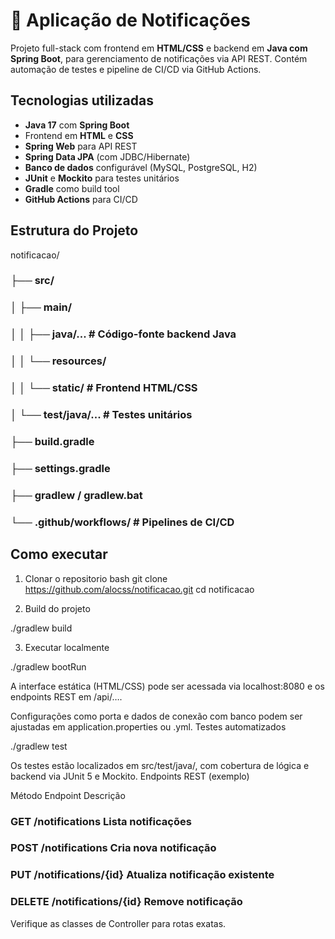 # 🔔 Aplicação de Notificações

Projeto full-stack com frontend em **HTML/CSS** e backend em **Java com Spring Boot**, para gerenciamento de notificações via API REST. Contém automação de testes e pipeline de CI/CD via GitHub Actions.

## Tecnologias utilizadas

- **Java 17** com **Spring Boot**
- Frontend em **HTML** e **CSS**
- **Spring Web** para API REST
- **Spring Data JPA** (com JDBC/Hibernate)
- **Banco de dados** configurável (MySQL, PostgreSQL, H2)
- **JUnit** e **Mockito** para testes unitários
- **Gradle** como build tool
- **GitHub Actions** para CI/CD

## Estrutura do Projeto

notificacao/
### ├── src/
### │ ├── main/
### │ │ ├── java/... # Código-fonte backend Java
### │ │ └── resources/
### │ │ └── static/ # Frontend HTML/CSS
### │ └── test/java/... # Testes unitários
### ├── build.gradle
### ├── settings.gradle
### ├── gradlew / gradlew.bat
### └── .github/workflows/ # Pipelines de CI/CD

## Como executar
1. Clonar o repositorio
  bash
  git clone https://github.com/alocss/notificacao.git
  cd notificacao

2. Build do projeto

  ./gradlew build

3. Executar localmente

  ./gradlew bootRun

A interface estática (HTML/CSS) pode ser acessada via localhost:8080 e os endpoints REST em /api/….

Configurações como porta e dados de conexão com banco podem ser ajustadas em application.properties ou .yml.
Testes automatizados

  ./gradlew test

Os testes estão localizados em src/test/java/, com cobertura de lógica e backend via JUnit 5 e Mockito.
Endpoints REST (exemplo)

Método	Endpoint	Descrição
### GET	/notifications	Lista notificações
### POST	/notifications	Cria nova notificação
### PUT	/notifications/{id}	Atualiza notificação existente
### DELETE	/notifications/{id}	Remove notificação

Verifique as classes de Controller para rotas exatas.
